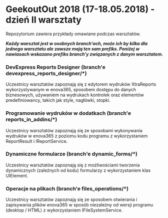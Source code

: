 ﻿# GeekoutOut 2018 (17-18.05.2018) - dzień II warsztaty

Repozytorium zawiera przykłady omawiane podczas warsztatów.

**_Każdy warsztat jest w osobnych branch'ach, może ich by kilka dla jednego warsztatu ale zawsze mają ten sam prefiks. Poniżej w nawiasach wskazano prefiks branch'y związanych z danym warsztatem._**

### DevExpress Reports Designer (branch'e devexpress_reports_designer/*)

Uczestnicy warsztatów zapoznają się z edytorem wydruków XtraReports wykorzystywanym w enova365, sposobem dostępu do danych biznesowych, używaniem na wydrukach kontrolek oraz elementów predefiniowancy, takich jak style, nagłówki, stopki.

### Programowanie wydruków w dodatkach (branch'e reports_in_addins/*)

Uczestnicy warsztatów zapoznają się ze sposobami wykonywania wydruków w enova365 z poziomu kodu programu z wykorzystaniem ReportResult i IReportService.

### Dynamiczne formularze (branch'e dynamic_forms/*)

Uczestnicy warsztatów zapoznają się z możliwościami tworzenia dynamicznych (zależnych od kodu) formularzy z wykorzystaniem klas UIElement.

### Operacje na plikach (branch'e files_operations/*)

Uczestnicy warsztatów zapoznają się ze sposobem otwierania i zapisywania plików enova365 w sposób niezależny od wersji programu (desktop / HTML) z wykorzystaniem IFileSystemService.
